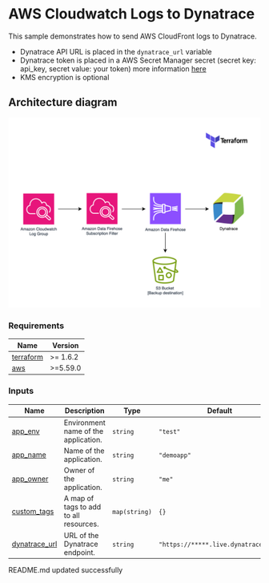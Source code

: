 # AWS Cloudwatch Logs to Dynatrace

This sample demonstrates how to send AWS CloudFront logs to Dynatrace.

- Dynatrace API URL is placed in the `dynatrace_url` variable
- Dynatrace token is placed in a AWS Secret Manager secret (secret key: api_key, secret value: your token)
  more information
  [here](https://docs.dynatrace.com/docs/shortlink/lma-stream-logs-with-firehose#prerequisites)
- KMS encryption is optional

## Architecture diagram

![infra-diagrams](./docs/architecture/terraform-aws-cloudwatch-logs-to-dynatrace.png)

<!-- BEGIN_TF_DOCS -->

### Requirements

| Name | Version |
|------|---------|
| <a name="requirement_terraform"></a> [terraform](#requirement\_terraform) | >= 1.6.2 |
| <a name="requirement_aws"></a> [aws](#requirement\_aws) | >=5.59.0 |

### Inputs

| Name | Description | Type | Default | Required |
|------|-------------|------|---------|:--------:|
| <a name="input_app_env"></a> [app\_env](#input\_app\_env) | Environment name of the application. | `string` | `"test"` | no |
| <a name="input_app_name"></a> [app\_name](#input\_app\_name) | Name of the application. | `string` | `"demoapp"` | no |
| <a name="input_app_owner"></a> [app\_owner](#input\_app\_owner) | Owner of the application. | `string` | `"me"` | no |
| <a name="input_custom_tags"></a> [custom\_tags](#input\_custom\_tags) | A map of tags to add to all resources. | `map(string)` | `{}` | no |
| <a name="input_dynatrace_url"></a> [dynatrace\_url](#input\_dynatrace\_url) | URL of the Dynatrace endpoint. | `string` | `"https://*****.live.dynatrace.com"` | no |

<!-- END_TF_DOCS -->
<!-- BEGINNING OF PRE-COMMIT-TERRAFORM DOCS HOOK -->
README.md updated successfully
<!-- END OF PRE-COMMIT-TERRAFORM DOCS HOOK -->
